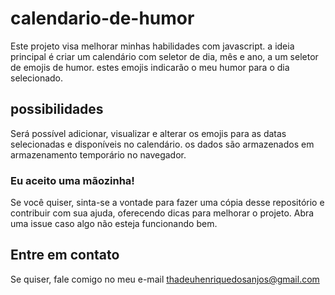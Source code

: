 # calendario-de-humor
Este projeto visa melhorar minhas habilidades com javascript.
a ideia principal é criar um calendário com seletor de dia, mês e ano, a um seletor de emojis de humor.
estes emojis indicarão o meu humor para o dia selecionado.

## possibilidades
Será possível adicionar, visualizar e alterar os emojis para as datas selecionadas e disponíveis no calendário.
os dados são armazenados em armazenamento temporário no navegador.

### Eu aceito uma mãozinha!
Se você quiser, sinta-se a vontade para fazer uma cópia desse repositório e contribuir com sua ajuda, oferecendo dicas para melhorar o projeto.
Abra uma issue caso algo não esteja funcionando bem.

## Entre em contato
Se quiser, fale comigo no meu e-mail thadeuhenriquedosanjos@gmail.com
